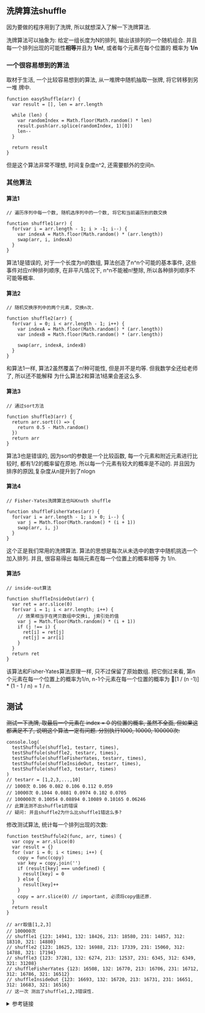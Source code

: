 ## 洗牌算法shuffle
因为要做的程序用到了洗牌, 所以就想深入了解一下洗牌算法.

洗牌算法可以抽象为: 给定一组长度为N的排列, 输出该排列的一个随机组合. 
并且每一个排列出现的可能性**相等**并且为 **1/n!**, 或者每个元素在每个位置的
概率为 **1/n**

### 一个很容易想到的算法
取材于生活, 一个比较容易想到的算法, 从一堆牌中随机抽取一张牌, 将它转移到另一堆
牌中.

```
function easyShuffle(arr) {
  var result = [], len = arr.length

  while (len) {
    var randomIndex = Math.floor(Math.random() * len)
    result.push(arr.splice(randomIndex, 1)[0])
    len--
  }

  return result
}
```

但是这个算法非常不理想, 时间复杂度n^2, 还需要额外的空间n.

### 其他算法

#### 算法1

```
// 遍历序列中每一个数, 随机选序列中的一个数, 将它和当前遍历到的数交换

function shuffle1(arr) {
  for(var i = arr.length - 1; i > -1; i--) {
    var indexA = Math.floor(Math.random() * (arr.length))
    swap(arr, i, indexA)
  }
}
```
算法1是错误的, 对于一个长度为n的数组, 算法创造了n^n个可能的基本事件, 这些事件对应n!种排列顺序, 在非平凡情况下, n^n不能被n!整除, 所以各种排列顺序不可能等概率.

#### 算法2

```
// 随机交换序列中的两个元素, 交换n次.

function shuffle2(arr) {
  for(var i = 0; i < arr.length - 1; i++) {
    var indexA = Math.floor(Math.random() * (arr.length))
    var indexB = Math.floor(Math.random() * (arr.length))
    
    swap(arr, indexA, indexB)
  }
}
```

和算法1一样, 算法2虽然覆盖了n!种可能性, 但是并不是均等. 但我数学全还给老师了, 所以还不能解释
为什么算法2和算法1结果会差这么多.

#### 算法3
```
// 通过sort方法

function shuffle3(arr) {
  return arr.sort(() => {
    return 0.5 - Math.random()
  })
  return arr
}
```
算法3也是错误的, 因为sort的参数是一个比较函数, 
每一个元素和附近元素进行比较时, 都有1/2的概率留在原地.
所以每一个元素有较大的概率是不动的.
并且因为排序的原因,复杂度从n提升到了nlogn

#### 算法4
````
// Fisher-Yates洗牌算法也叫Knuth shuffle

function shuffleFisherYates(arr) {
  for(var i = arr.length - 1; i > 0; i--) {
    var j = Math.floor(Math.random() * (i + 1))
    swap(arr, i, j)
  }
}

````
这个正是我们常用的洗牌算法. 算法的思想是每次从未选中的数字中随机挑选一个加入排列. 
并且, 很容易得出 每隔元素在每一个位置上的概率相等 为 1/n.
#### 算法5

```
// inside-out算法

function shuffleInsideOut(arr) {
  var ret = arr.slice(0)
  for(var i = 1; i < arr.length; i++) {
    // 效果相当于在拷贝数组中交换i, j索引处的值
    var j = Math.floor(Math.random() * (i + 1))
    if (j !== i) {
      ret[i] = ret[j]
      ret[j] = arr[i]
    }
  }
  return ret
}
```

该算法和Fisher-Yates算法原理一样, 只不过保留了原始数组. 把它倒过来看, 第n个元素在每一个位置上的概率为1/n, n-1个元素在每一个位置的概率为 [1 / (n -1)] * (1 - 1 / n) = 1 / n.

## 测试
~~测试一下洗牌, 取最后一个元素在 index = 0 的位置的概率, 
虽然不全面, 但如果这都满足不了, 说明这个算法一定有问题. 
分别执行1000, 10000, 100000次:~~

```
console.log(
  testShuffule(shuffle1, testarr, times),
  testShuffule(shuffle2, testarr, times),
  testShuffule(shuffleFisherYates, testarr, times),
  testShuffule(shuffleInsideOut, testarr, times),
  testShuffule(shuffle3, testarr, times)
)
// testarr = [1,2,3,...,10]
// 1000次 0.106 0.082 0.106 0.112 0.059
// 10000次 0.1044 0.0881 0.0974 0.102 0.0705
// 100000次 0.10054 0.08894 0.10089 0.10165 0.06246
// 此算法测不出shuffle1的错误
// 疑问: 并且shuffle2为什么比shuffle1错这么多?
```

修改测试算法, 统计每一个排列出现的次数:
```
function testShuffule2(func, arr, times) {
  var copy = arr.slice(0)
  var result = {}
  for (var i = 0; i < times; i++) {
    copy = func(copy)
    var key = copy.join('')
    if (result[key] === undefined) {
      result[key] = 0
    } else {
      result[key]++
    }
    copy = arr.slice(0) // important, 必须将copy值还原.
  }
  return result
}

// arr取值[1,2,3]
// 100000次 
// shuffle1 {123: 14941, 132: 18426, 213: 18580, 231: 14857, 312: 18310, 321: 14880}
// shuffle2 {123: 18625, 132: 16988, 213: 17339, 231: 15060, 312: 14788, 321: 17194}
// shuffle3 {123: 37281, 132: 6274, 213: 12537, 231: 6345, 312: 6349, 321: 31208}
// shuffleFisherYates {123: 16508, 132: 16770, 213: 16706, 231: 16712, 312: 16786, 321: 16512}
// shuffleInsideOut {123: 16693, 132: 16720, 213: 16731, 231: 16651, 312: 16683, 321: 16516}
// 这一次 测出了shuffle1,2,3错误性.
```




<details>
  
  <summary>参考链接</summary>

  * (一种错误的洗牌算法,以及乱排常数)[https://zhuanlan.zhihu.com/p/31547382]
  * (洗牌算法shuffle)[https://www.cnblogs.com/tudas/p/3-shuffle-algorithm.html]
  * (Fisher–Yates洗牌算法好在哪)[https://zhuanlan.zhihu.com/p/33901269]
  * (洗牌算法汇总以及测试洗牌程序的正确性)[http://www.cnblogs.com/TenosDoIt/p/3384141.html]
  * (Fisher–Yates Shuffle洗牌算法)[https://www.jianshu.com/p/7cb95ad7d5d5]
  * (The Danger of Naïveté)[https://blog.codinghorror.com/the-danger-of-naivete/]
    
</details>



